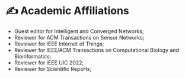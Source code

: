 
# ✍ Academic Affiliations 

- Guest editor for Intelligent and Converged Networks;
- Reviewer for ACM Transactions on Sensor Networks;
- Reviewer for IEEE Internet of Things;
- Reviewer for IEEE/ACM Transactions on Computational Biology and Bioinformatics;
- Reviewer for IEEE UIC 2022;
- Reviewer for Scientific Reports;
